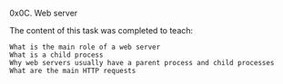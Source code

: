 0x0C. Web server

The content of this task was completed to teach:

    What is the main role of a web server
    What is a child process
    Why web servers usually have a parent process and child processes
    What are the main HTTP requests

